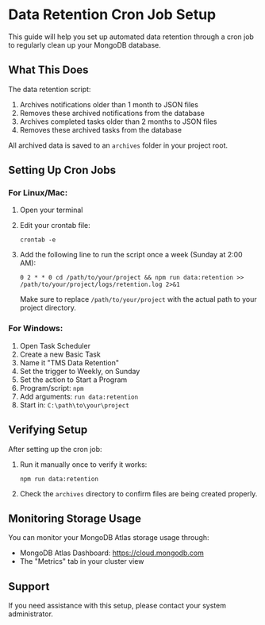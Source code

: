 # Data Retention Cron Job Setup

This guide will help you set up automated data retention through a cron job to regularly clean up your MongoDB database.

## What This Does

The data retention script:
1. Archives notifications older than 1 month to JSON files
2. Removes these archived notifications from the database
3. Archives completed tasks older than 2 months to JSON files
4. Removes these archived tasks from the database

All archived data is saved to an `archives` folder in your project root.

## Setting Up Cron Jobs

### For Linux/Mac:

1. Open your terminal
2. Edit your crontab file:
   ```
   crontab -e
   ```

3. Add the following line to run the script once a week (Sunday at 2:00 AM):
   ```
   0 2 * * 0 cd /path/to/your/project && npm run data:retention >> /path/to/your/project/logs/retention.log 2>&1
   ```

   Make sure to replace `/path/to/your/project` with the actual path to your project directory.

### For Windows:

1. Open Task Scheduler
2. Create a new Basic Task
3. Name it "TMS Data Retention"
4. Set the trigger to Weekly, on Sunday
5. Set the action to Start a Program
6. Program/script: `npm`
7. Add arguments: `run data:retention`
8. Start in: `C:\path\to\your\project`

## Verifying Setup

After setting up the cron job:

1. Run it manually once to verify it works:
   ```
   npm run data:retention
   ```

2. Check the `archives` directory to confirm files are being created properly.

## Monitoring Storage Usage

You can monitor your MongoDB Atlas storage usage through:
- MongoDB Atlas Dashboard: https://cloud.mongodb.com
- The "Metrics" tab in your cluster view

## Support

If you need assistance with this setup, please contact your system administrator. 